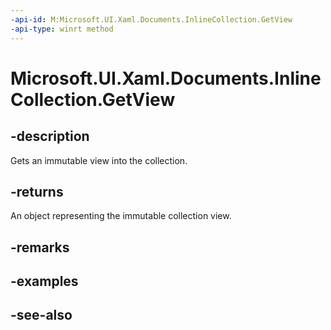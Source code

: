 ```yaml
---
-api-id: M:Microsoft.UI.Xaml.Documents.InlineCollection.GetView
-api-type: winrt method
---
```


<!-- Method syntax
public Windows.Foundation.Collections.IVectorView<Windows.UI.Xaml.Documents.Inline> GetView()
-->

# Microsoft.UI.Xaml.Documents.InlineCollection.GetView

## -description
Gets an immutable view into the collection.

## -returns
An object representing the immutable collection view.

## -remarks

## -examples

## -see-also
